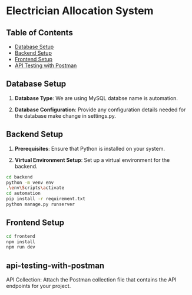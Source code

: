 # Electrician Allocation System


## Table of Contents

- [Database Setup](#database-setup)
- [Backend Setup](#backend-setup)
- [Frontend Setup](#frontend-setup)
- [API Testing with Postman](#api-testing-with-postman)

## Database Setup

1. **Database Type**: We are using MySQL databse name is automation.

2. **Database Configuration**: Provide any configuration details needed for the database make change in settings.py.


## Backend Setup

1. **Prerequisites**: Ensure that Python is installed on your system.

2. **Virtual Environment Setup**: Set up a virtual environment for the backend.


```bash
cd backend
python -m venv env
.\env\Scripts\activate
cd automation
pip install -r requirement.txt
python manage.py runserver

```


## Frontend Setup

```bash
cd frontend
npm install
npm run dev
```

## api-testing-with-postman

API Collection: Attach the Postman collection file that contains the API endpoints for your project.